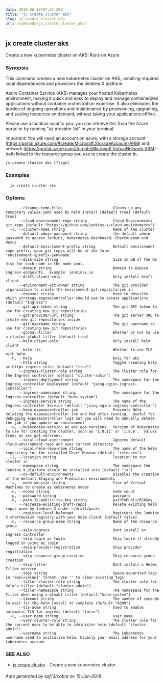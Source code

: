 ```yaml
---
date: 2018-06-15T07:07:28Z
title: "jx create cluster aks"
slug: jx_create_cluster_aks
url: /commands/jx_create_cluster_aks/
---
```

## jx create cluster aks

Create a new kubernetes cluster on AKS: Runs on Azure

### Synopsis

This command creates a new kubernetes cluster on AKS, installing required local dependencies and provisions the Jenkins X platform 

Azure Container Service (AKS) manages your hosted Kubernetes environment, making it quick and easy to deploy and manage containerized applications without container orchestration expertise. It also eliminates the burden of ongoing operations and maintenance by provisioning, upgrading, and scaling resources on demand, without taking your applications offline. 

Please use a location local to you: you can retrieve this from the Azure portal or by running "az provider list" in your terminal. 

Important: You will need an account on azure, with a storage account (https://portal.azure.com/#create/Microsoft.StorageAccount-ARM) and network (https://portal.azure.com/#create/Microsoft.VirtualNetwork-ARM) - both linked to the resource group you use to create the cluster in.

```
jx create cluster aks [flags]
```

### Examples

```
  jx create cluster aks
```

### Options

```
      --cleanup-temp-files                       Cleans up any temporary values.yaml used by helm install [default true] (default true)
      --cloud-environment-repo string            Cloud Environments git repo (default "https://github.com/jenkins-x/cloud-environments")
  -c, --cluster-name string                      Name of the cluster
      --default-admin-password string            the default admin password to access Jenkins, Kubernetes Dashboard, Chartmuseum and Nexus
      --default-environment-prefix string        Default environment repo prefix, your git repos will be of the form 'environment-$prefix-$envName'
      --disk-size string                         Size in GB of the OS disk for each node in the node pool.
      --domain string                            Domain to expose ingress endpoints.  Example: jenkinsx.io
      --draft-client-only                        Only install draft client
      --environment-git-owner string             The git provider organisation to create the environment git repositories in
      --exposer string                           Used to describe which strategy exposecontroller should use to access applications (default "Ingress")
      --git-api-token string                     The git API token to use for creating new git repositories
      --git-provider-url string                  The git server URL to create new git repositories inside
      --git-username string                      The git username to use for creating new git repositories
      --global-tiller                            Whether or not to use a cluster global tiller (default true)
      --helm-client-only                         Only install helm client
      --helm-tls                                 Whether to use TLS with helm
  -h, --help                                     help for aks
      --http string                              Toggle creating http or https ingress rules (default "true")
      --ingress-cluster-role string              The cluster role for the Ingress controller (default "cluster-admin")
      --ingress-deployment string                The namespace for the Ingress controller Deployment (default "jxing-nginx-ingress-controller")
      --ingress-namespace string                 The namespace for the Ingress controller (default "kube-system")
      --ingress-service string                   The name of the Ingress controller Service (default "jxing-nginx-ingress-controller")
      --keep-exposecontroller-job                Prevents Helm deleting the exposecontroller Job and Pod after running.  Useful for debugging exposecontroller logs but you will need to manually delete the job if you update an environment
  -v, --kubernetes-version az aks get-versions   Version of Kubernetes to use for creating the cluster, such as '1.8.11' or '1.9.6'.  Values from: az aks get-versions.
      --local-cloud-environment                  Ignores default cloud-environment-repo and uses current directory 
      --local-helm-repo-name string              The name of the helm repository for the installed Chart Museum (default "releases")
  -l, --location string                          location to run cluster in
      --namespace string                         The namespace the Jenkins X platform should be installed into (default "jx")
      --no-default-environments                  Disables the creation of the default Staging and Production environments
  -s, --node-vm-size string                      Size of Virtual Machines to create as Kubernetes nodes
  -o, --nodes string                             node count
  -p, --password string                          password
  -k, --path-To-public-rsa-key string            pathToPublicRSAKey
      --recreate-existing-draft-repos            Delete existing helm repos used by Jenkins X under ~/draft/packs
      --register-local-helmrepo                  Registers the Jenkins X chartmuseum registry with your helm client [default false]
  -n, --resource-group-name string               Name of the resource group
      --skip-ingress                             Dont install an ingress controller
      --skip-login az login                      Skip login if already logged in using az login
      --skip-provider-registration               Skip provider registration
      --skip-resource-group-creation             Skip resource group creation
      --skip-tiller                              Dont install a Helms Tiller service
      --tags string                              Space-separated tags in 'key[=value]' format. Use '' to clear existing tags.
      --tiller-cluster-role string               The cluster role for Helm's tiller (default "cluster-admin")
      --tiller-namespace string                  The namespace for the Tiller when using a gloabl tiller (default "kube-system")
      --timeout string                           The number of seconds to wait for the helm install to complete (default "6000")
      --tls-acme string                          Used to enable automatic TLS for ingress (default "false")
  -u, --user name string                         user name
      --user-cluster-role string                 The cluster role for the current user to be able to administer helm (default "cluster-admin")
      --username string                          The kubernetes username used to initialise helm. Usually your email address for your kubernetes account
```

### SEE ALSO

* [jx create cluster](/commands/jx_create_cluster/)	 - Create a new kubernetes cluster

###### Auto generated by spf13/cobra on 15-Jun-2018
